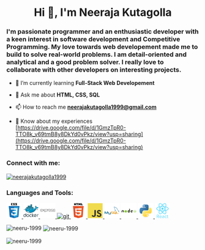 <h1 align="center">Hi 👋, I'm Neeraja Kutagolla</h1>
<h3 align="left">I'm passionate programmer and an enthusiastic developer with a keen interest in software development and Competitive Programming. My love towards web developement made me to build to solve real-world problems. I am detail-oriented and analytical and a good problem solver. I really love to collaborate with other developers on interesting projects.</h3>

- 🌱 I’m currently learning **Full-Stack Web Developement**

- 💬 Ask me about **HTML, CSS, SQL**

- 📫 How to reach me **neerajakutagolla1999@gmail.com**

- 📄 Know about my experiences [https://drive.google.com/file/d/1GmzTpR0-TTO8k_v69tmB8y8DkYd0vPkz/view?usp=sharing](https://drive.google.com/file/d/1GmzTpR0-TTO8k_v69tmB8y8DkYd0vPkz/view?usp=sharing)

<h3 align="left">Connect with me:</h3>
<p align="left">
<a href="https://linkedin.com/in/neerajakutagolla1999" target="blank"><img align="center" src="https://raw.githubusercontent.com/rahuldkjain/github-profile-readme-generator/master/src/images/icons/Social/linked-in-alt.svg" alt="neerajakutagolla1999" height="30" width="40" /></a>
</p>

<h3 align="left">Languages and Tools:</h3>
<p align="left"> <a href="https://www.w3schools.com/css/" target="_blank" rel="noreferrer"> <img src="https://raw.githubusercontent.com/devicons/devicon/master/icons/css3/css3-original-wordmark.svg" alt="css3" width="40" height="40"/> </a> <a href="https://www.docker.com/" target="_blank" rel="noreferrer"> <img src="https://raw.githubusercontent.com/devicons/devicon/master/icons/docker/docker-original-wordmark.svg" alt="docker" width="40" height="40"/> </a> <a href="https://expressjs.com" target="_blank" rel="noreferrer"> <img src="https://raw.githubusercontent.com/devicons/devicon/master/icons/express/express-original-wordmark.svg" alt="express" width="40" height="40"/> </a> <a href="https://git-scm.com/" target="_blank" rel="noreferrer"> <img src="https://www.vectorlogo.zone/logos/git-scm/git-scm-icon.svg" alt="git" width="40" height="40"/> </a> <a href="https://www.w3.org/html/" target="_blank" rel="noreferrer"> <img src="https://raw.githubusercontent.com/devicons/devicon/master/icons/html5/html5-original-wordmark.svg" alt="html5" width="40" height="40"/> </a> <a href="https://developer.mozilla.org/en-US/docs/Web/JavaScript" target="_blank" rel="noreferrer"> <img src="https://raw.githubusercontent.com/devicons/devicon/master/icons/javascript/javascript-original.svg" alt="javascript" width="40" height="40"/> </a> <a href="https://www.mysql.com/" target="_blank" rel="noreferrer"> <img src="https://raw.githubusercontent.com/devicons/devicon/master/icons/mysql/mysql-original-wordmark.svg" alt="mysql" width="40" height="40"/> </a> <a href="https://nodejs.org" target="_blank" rel="noreferrer"> <img src="https://raw.githubusercontent.com/devicons/devicon/master/icons/nodejs/nodejs-original-wordmark.svg" alt="nodejs" width="40" height="40"/> </a> <a href="https://www.python.org" target="_blank" rel="noreferrer"> <img src="https://raw.githubusercontent.com/devicons/devicon/master/icons/python/python-original.svg" alt="python" width="40" height="40"/> </a> <a href="https://reactjs.org/" target="_blank" rel="noreferrer"> <img src="https://raw.githubusercontent.com/devicons/devicon/master/icons/react/react-original-wordmark.svg" alt="react" width="40" height="40"/> </a> </p>

<p><img align="left" src="https://github-readme-stats.vercel.app/api/top-langs?username=neeru-1999&show_icons=true&locale=en&layout=compact" alt="neeru-1999" /></p>

<p>&nbsp;<img align="center" src="https://github-readme-stats.vercel.app/api?username=neeru-1999&show_icons=true&locale=en" alt="neeru-1999" /></p>

<p><img align="center" src="https://github-readme-streak-stats.herokuapp.com/?user=neeru-1999&" alt="neeru-1999" /></p>
